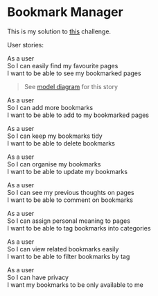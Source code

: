 # Bookmark Manager

This is my solution to [this](https://github.com/makersacademy/course/blob/master/bookmark_manager/00_challenge_map.md) challenge.

User stories:

As a user  
So I can easily find my favourite pages  
I want to be able to see my bookmarked pages  
> See [model diagram](https://imgur.com/fwCSf06) for this story  

As a user  
So I can add more bookmarks  
I want to be able to add to my bookmarked pages  

As a user  
So I can keep my bookmarks tidy  
I want to be able to delete bookmarks  

As a user  
So I can organise my bookmarks  
I want to be able to update my bookmarks  

As a user  
So I can see my previous thoughts on pages  
I want to be able to comment on bookmarks  

As a user  
So I can assign personal meaning to pages  
I want to be able to tag bookmarks into categories  

As a user  
So I can view related bookmarks easily  
I want to be able to filter bookmarks by tag  

As a user  
So I can have privacy  
I want my bookmarks to be only available to me  
